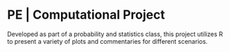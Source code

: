 # PE | Computational Project

Developed as part of a probability and statistics class, this project utilizes R to present a variety of plots and commentaries for different scenarios.

